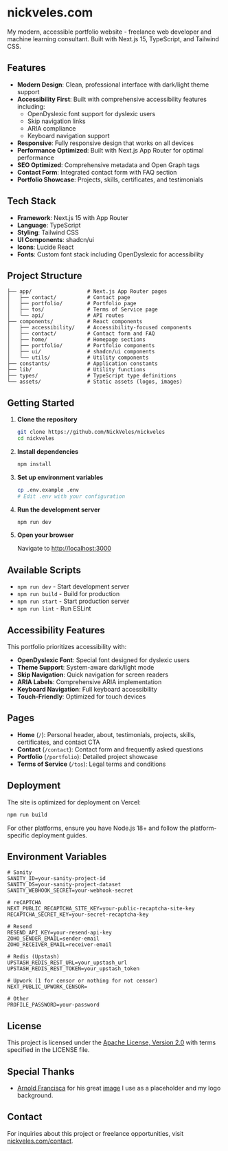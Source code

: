 # nickveles.com

My modern, accessible portfolio website - freelance web developer and machine learning consultant. Built with Next.js 15, TypeScript, and Tailwind CSS.

## Features

- **Modern Design**: Clean, professional interface with dark/light theme support
- **Accessibility First**: Built with comprehensive accessibility features including:
  - OpenDyslexic font support for dyslexic users
  - Skip navigation links
  - ARIA compliance
  - Keyboard navigation support
- **Responsive**: Fully responsive design that works on all devices
- **Performance Optimized**: Built with Next.js App Router for optimal performance
- **SEO Optimized**: Comprehensive metadata and Open Graph tags
- **Contact Form**: Integrated contact form with FAQ section
- **Portfolio Showcase**: Projects, skills, certificates, and testimonials

## Tech Stack

- **Framework**: Next.js 15 with App Router
- **Language**: TypeScript
- **Styling**: Tailwind CSS
- **UI Components**: shadcn/ui
- **Icons**: Lucide React
- **Fonts**: Custom font stack including OpenDyslexic for accessibility

## Project Structure

```
├── app/                  # Next.js App Router pages
│   ├── contact/          # Contact page
│   ├── portfolio/        # Portfolio page
│   ├── tos/              # Terms of Service page
│   └── api/              # API routes
├── components/           # React components
│   ├── accessibility/    # Accessibility-focused components
│   ├── contact/          # Contact form and FAQ
│   ├── home/             # Homepage sections
│   ├── portfolio/        # Portfolio components
│   ├── ui/               # shadcn/ui components
│   └── utils/            # Utility components
├── constants/            # Application constants
├── lib/                  # Utility functions
├── types/                # TypeScript type definitions
└── assets/               # Static assets (logos, images)
```

## Getting Started

1. **Clone the repository**

   ```bash
   git clone https://github.com/NickVeles/nickveles
   cd nickveles
   ```

2. **Install dependencies**

   ```bash
   npm install
   ```

3. **Set up environment variables**

   ```bash
   cp .env.example .env
   # Edit .env with your configuration
   ```

4. **Run the development server**

   ```bash
   npm run dev
   ```

5. **Open your browser**

   Navigate to [http://localhost:3000](http://localhost:3000)

## Available Scripts

- `npm run dev` - Start development server
- `npm run build` - Build for production
- `npm run start` - Start production server
- `npm run lint` - Run ESLint

## Accessibility Features

This portfolio prioritizes accessibility with:

- **OpenDyslexic Font**: Special font designed for dyslexic users
- **Theme Support**: System-aware dark/light mode
- **Skip Navigation**: Quick navigation for screen readers
- **ARIA Labels**: Comprehensive ARIA implementation
- **Keyboard Navigation**: Full keyboard accessibility
- **Touch-Friendly**: Optimized for touch devices

## Pages

- **Home** (`/`): Personal header, about, testimonials, projects, skills, certificates, and contact CTA
- **Contact** (`/contact`): Contact form and frequently asked questions
- **Portfolio** (`/portfolio`): Detailed project showcase
- **Terms of Service** (`/tos`): Legal terms and conditions

## Deployment

The site is optimized for deployment on Vercel:

```bash
npm run build
```

For other platforms, ensure you have Node.js 18+ and follow the platform-specific deployment guides.

## Environment Variables

```
# Sanity
SANITY_ID=your-sanity-project-id
SANITY_DS=your-sanity-project-dataset
SANITY_WEBHOOK_SECRET=your-webhook-secret

# reCAPTCHA
NEXT_PUBLIC_RECAPTCHA_SITE_KEY=your-public-recaptcha-site-key
RECAPTCHA_SECRET_KEY=your-secret-recaptcha-key

# Resend
RESEND_API_KEY=your-resend-api-key
ZOHO_SENDER_EMAIL=sender-email
ZOHO_RECEIVER_EMAIL=receiver-email

# Redis (Upstash)
UPSTASH_REDIS_REST_URL=your_upstash_url
UPSTASH_REDIS_REST_TOKEN=your_upstash_token

# Upwork (1 for censor or nothing for not censor)
NEXT_PUBLIC_UPWORK_CENSOR=

# Other
PROFILE_PASSWORD=your-password
```

## License

This project is licensed under the [Apache License, Version 2.0](https://www.apache.org/licenses/LICENSE-2.0) with terms specified in the LICENSE file.

## Special Thanks

- [Arnold Francisca](https://unsplash.com/@clark_fransa) for his great [image](https://unsplash.com/photos/turned-on-macbook-pro-wit-programming-codes-display-f77Bh3inUpE) I use as a placeholder and my logo background.

## Contact

For inquiries about this project or freelance opportunities, visit [nickveles.com/contact](https://nickveles.com/contact).
